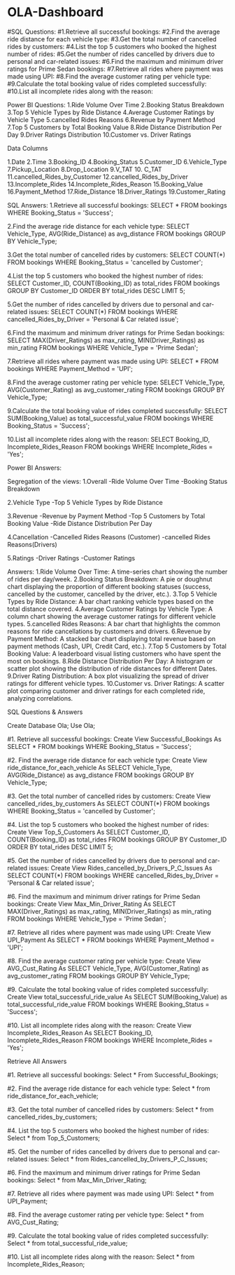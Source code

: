 # OLA-Dashboard

#SQL Questions:
#1.Retrieve all successful bookings:
#2.Find the average ride distance for each vehicle type:
#3.Get the total number of cancelled rides by customers:
#4.List the top 5 customers who booked the highest number of rides:
#5.Get the number of rides cancelled by drivers due to personal and car-related issues:
#6.Find the maximum and minimum driver ratings for Prime Sedan bookings:
#7.Retrieve all rides where payment was made using UPI:
#8.Find the average customer rating per vehicle type:
#9.Calculate the total booking value of rides completed successfully:
#10.List all incomplete rides along with the reason:


Power BI Questions:
1.Ride Volume Over Time
2.Booking Status Breakdown
3.Top 5 Vehicle Types by Ride Distance
4.Average Customer Ratings by Vehicle Type
5.cancelled Rides Reasons
6.Revenue by Payment Method
7.Top 5 Customers by Total Booking Value
8.Ride Distance Distribution Per Day
9.Driver Ratings Distribution
10.Customer vs. Driver Ratings


Data Columns


1.Date
2.Time
3.Booking_ID
4.Booking_Status
5.Customer_ID
6.Vehicle_Type
7.Pickup_Location
8.Drop_Location
9.V_TAT
10.
C_TAT
11.cancelled_Rides_by_Customer
12.cancelled_Rides_by_Driver
13.Incomplete_Rides
14.Incomplete_Rides_Reason
15.Booking_Value
16.Payment_Method
17.Ride_Distance
18.Driver_Ratings
19.Customer_Rating

SQL Answers:
1.Retrieve all successful bookings:
SELECT * FROM bookings WHERE Booking_Status = 'Success';

2.Find the average ride distance for each vehicle type:
SELECT Vehicle_Type, AVG(Ride_Distance) as avg_distance FROM bookings GROUP BY Vehicle_Type;

3.Get the total number of cancelled rides by customers:
SELECT COUNT(*) FROM bookings WHERE Booking_Status = 'cancelled by Customer';

4.List the top 5 customers who booked the highest number of rides:
SELECT Customer_ID, COUNT(Booking_ID) as total_rides FROM bookings GROUP BY Customer_ID ORDER BY total_rides DESC LIMIT 5;


5.Get the number of rides cancelled by drivers due to personal and car-related issues: SELECT COUNT(*) FROM bookings WHERE cancelled_Rides_by_Driver = 'Personal & Car related issue';

6.Find the maximum and minimum driver ratings for Prime Sedan bookings: SELECT MAX(Driver_Ratings) as max_rating, MIN(Driver_Ratings) as min_rating FROM bookings WHERE Vehicle_Type = 'Prime Sedan';

7.Retrieve all rides where payment was made using UPI:
SELECT * FROM bookings WHERE Payment_Method = 'UPI';

8.Find the average customer rating per vehicle type:
SELECT Vehicle_Type, AVG(Customer_Rating) as avg_customer_rating FROM bookings GROUP BY Vehicle_Type;

9.Calculate the total booking value of rides completed successfully:
SELECT SUM(Booking_Value) as total_successful_value FROM bookings WHERE Booking_Status = 'Success';

10.List all incomplete rides along with the reason:
SELECT Booking_ID, Incomplete_Rides_Reason FROM bookings WHERE Incomplete_Rides = 'Yes';

Power BI Answers:

Segregation of the views:
1.Overall
-Ride Volume Over Time
-Booking Status Breakdown

2.Vehicle Type
-Top 5 Vehicle Types by Ride Distance

3.Revenue
-Revenue by Payment Method
-Top 5 Customers by Total Booking Value
-Ride Distance Distribution Per Day

4.Cancellation
-Cancelled Rides Reasons (Customer)
-cancelled Rides Reasons(Drivers)

5.Ratings
-Driver Ratings
-Customer Ratings

Answers:
1.Ride Volume Over Time: A time-series chart showing the number of rides per day/week.
2.Booking Status Breakdown: A pie or doughnut chart displaying the proportion of different booking statuses (success, cancelled by the customer, cancelled by the driver, etc.).
3.Top 5 Vehicle Types by Ride Distance: A bar chart ranking vehicle types based on the total distance covered.
4.Average Customer Ratings by Vehicle Type: A column chart showing the average customer ratings for different vehicle types.
5.cancelled Rides Reasons: A bar chart that highlights the common reasons for ride cancellations by customers and drivers.
6.Revenue by Payment Method: A stacked bar chart displaying total revenue based on payment methods (Cash, UPI, Credit Card, etc.).
7.Top 5 Customers by Total Booking Value: A leaderboard visual listing customers who have spent the most on bookings.
8.Ride Distance Distribution Per Day: A histogram or scatter plot showing the distribution of ride distances for different Dates.
9.Driver Rating Distribution: A box plot visualizing the spread of driver ratings for different vehicle types.
10.Customer vs. Driver Ratings: A scatter plot comparing customer and driver ratings for each completed ride, analyzing correlations.



SQL Questions & Answers

Create Database Ola; Use Ola;

#1. Retrieve all successful bookings:
Create View Successful_Bookings As SELECT * FROM bookings
WHERE Booking_Status = 'Success';


#2. Find the average ride distance for each vehicle type:
Create View ride_distance_for_each_vehicle As SELECT Vehicle_Type, AVG(Ride_Distance)
as avg_distance FROM bookings GROUP BY Vehicle_Type;


#3. Get the total number of cancelled rides by customers:
Create View cancelled_rides_by_customers As SELECT COUNT(*) FROM bookings
WHERE Booking_Status = 'cancelled by Customer';

#4. List the top 5 customers who booked the highest number of rides:
Create View Top_5_Customers As
SELECT Customer_ID, COUNT(Booking_ID) as total_rides FROM bookings
GROUP BY Customer_ID
ORDER BY total_rides DESC LIMIT 5;

#5. Get the number of rides cancelled by drivers due to personal and car-related issues:
Create View Rides_cancelled_by_Drivers_P_C_Issues As SELECT COUNT(*) FROM bookings
WHERE cancelled_Rides_by_Driver = 'Personal & Car related issue';


#6. Find the maximum and minimum driver ratings for Prime Sedan bookings:
Create View Max_Min_Driver_Rating As SELECT MAX(Driver_Ratings) as max_rating, MIN(Driver_Ratings) as min_rating
FROM bookings WHERE Vehicle_Type = 'Prime Sedan';



#7. Retrieve all rides where payment was made using UPI:
Create View UPI_Payment As SELECT * FROM bookings WHERE Payment_Method = 'UPI';


#8. Find the average customer rating per vehicle type:
Create View AVG_Cust_Rating As
SELECT Vehicle_Type, AVG(Customer_Rating) as avg_customer_rating FROM bookings
GROUP BY Vehicle_Type;


#9. Calculate the total booking value of rides completed successfully:
Create View total_successful_ride_value As
SELECT SUM(Booking_Value) as total_successful_ride_value FROM bookings
WHERE Booking_Status = 'Success';



#10. List all incomplete rides along with the reason:
Create View Incomplete_Rides_Reason As SELECT Booking_ID, Incomplete_Rides_Reason FROM bookings
WHERE Incomplete_Rides = 'Yes';



Retrieve All Answers

#1. Retrieve all successful bookings:
Select * From Successful_Bookings;

#2. Find the average ride distance for each vehicle type:
Select * from ride_distance_for_each_vehicle;

#3. Get the total number of cancelled rides by customers:
Select * from cancelled_rides_by_customers;

#4. List the top 5 customers who booked the highest number of rides:
Select * from Top_5_Customers;


#5. Get the number of rides cancelled by drivers due to personal and car-related issues:
Select * from Rides_cancelled_by_Drivers_P_C_Issues;

#6. Find the maximum and minimum driver ratings for Prime Sedan bookings:
Select * from Max_Min_Driver_Rating;

#7. Retrieve all rides where payment was made using UPI:
Select * from UPI_Payment;

#8. Find the average customer rating per vehicle type:
Select * from AVG_Cust_Rating;

#9. Calculate the total booking value of rides completed successfully:
Select * from total_successful_ride_value;

#10. List all incomplete rides along with the reason:
Select * from Incomplete_Rides_Reason;
